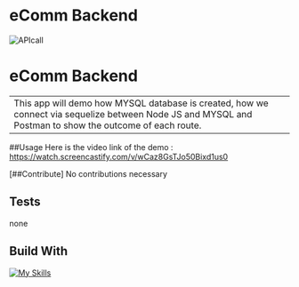 
  # eComm Backend
  
  ![APIcall](https://user-images.githubusercontent.com/101678295/186048863-95688de3-5c44-4869-9a30-04204c10c4ff.PNG)
  
  # eComm Backend
  <table>
  <tr>
  <td>
   This app will demo how MYSQL database is created, how we connect via sequelize between Node JS and MYSQL and Postman to show the outcome of each route.
  </td>
  </tr>
  </table>


 ##Usage
  Here is the video link of the demo : https://watch.screencastify.com/v/wCaz8GsTJo50Bixd1us0

  [##Contribute]
  No contributions necessary

  ## Tests
  none

  ## Build With
  [![My Skills](https://skillicons.dev/icons?i=nodejs,js,mysql,ex&perline=7)](https://skillicons.dev)

  
